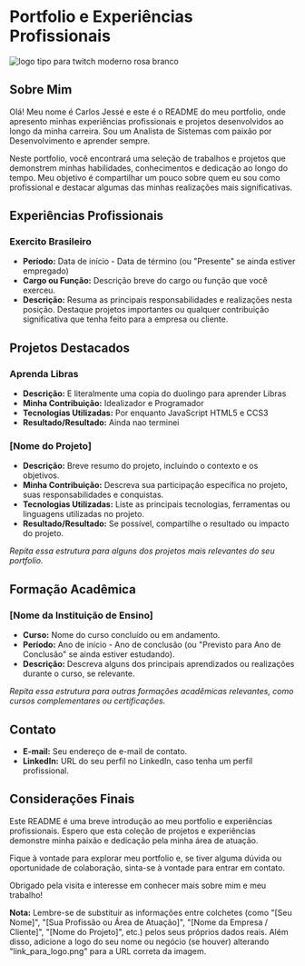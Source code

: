 # Portfolio e Experiências Profissionais

![logo tipo para twitch moderno rosa branco ](https://github.com/RECCOELHO/MeuPortfolio/assets/63757384/f41df813-9739-40eb-89a3-0e6a6abd0c05)

## Sobre Mim

Olá! Meu nome é Carlos Jessé e este é o README do meu portfolio, onde apresento minhas experiências profissionais e projetos desenvolvidos ao longo da minha carreira. Sou um Analista de Sistemas com paixão por Desenvolvimento e aprender sempre.

Neste portfolio, você encontrará uma seleção de trabalhos e projetos que demonstrem minhas habilidades, conhecimentos e dedicação ao longo do tempo. Meu objetivo é compartilhar um pouco sobre quem eu sou como profissional e destacar algumas das minhas realizações mais significativas.

## Experiências Profissionais

### Exercito Brasileiro

- **Período:** Data de início - Data de término (ou "Presente" se ainda estiver empregado)
- **Cargo ou Função:** Descrição breve do cargo ou função que você exerceu.
- **Descrição:** Resuma as principais responsabilidades e realizações nesta posição. Destaque projetos importantes ou qualquer contribuição significativa que tenha feito para a empresa ou cliente.


## Projetos Destacados

### Aprenda Libras

- **Descrição:** E literalmente uma copia do duolingo para aprender Libras
- **Minha Contribuição:** Idealizador e Programador
- **Tecnologias Utilizadas:** Por enquanto JavaScript HTML5 e CCS3
- **Resultado/Resultado:** Ainda nao terminei

### [Nome do Projeto]

- **Descrição:** Breve resumo do projeto, incluindo o contexto e os objetivos.
- **Minha Contribuição:** Descreva sua participação específica no projeto, suas responsabilidades e conquistas.
- **Tecnologias Utilizadas:** Liste as principais tecnologias, ferramentas ou linguagens utilizadas no projeto.
- **Resultado/Resultado:** Se possível, compartilhe o resultado ou impacto do projeto.

*Repita essa estrutura para alguns dos projetos mais relevantes do seu portfolio.*

## Formação Acadêmica

### [Nome da Instituição de Ensino]

- **Curso:** Nome do curso concluído ou em andamento.
- **Período:** Ano de início - Ano de conclusão (ou "Previsto para Ano de Conclusão" se ainda estiver estudando).
- **Descrição:** Descreva alguns dos principais aprendizados ou realizações durante o curso, se relevante.

*Repita essa estrutura para outras formações acadêmicas relevantes, como cursos complementares ou certificações.*

## Contato

- **E-mail:** Seu endereço de e-mail de contato.
- **LinkedIn:** URL do seu perfil no LinkedIn, caso tenha um perfil profissional.

## Considerações Finais

Este README é uma breve introdução ao meu portfolio e experiências profissionais. Espero que esta coleção de projetos e experiências demonstre minha paixão e dedicação pela minha área de atuação.

Fique à vontade para explorar meu portfolio e, se tiver alguma dúvida ou oportunidade de colaboração, sinta-se à vontade para entrar em contato.

Obrigado pela visita e interesse em conhecer mais sobre mim e meu trabalho!

**Nota:** Lembre-se de substituir as informações entre colchetes (como "[Seu Nome]", "[Sua Profissão ou Área de Atuação]", "[Nome da Empresa / Cliente]", "[Nome do Projeto]", etc.) pelos seus próprios dados reais. Além disso, adicione a logo do seu nome ou negócio (se houver) alterando "link_para_logo.png" para a URL correta da imagem.
